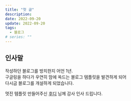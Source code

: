 ```yaml
---
title: "첫 글"
description:
date: 2022-09-20
update: 2022-09-20
tags:
  - 블로그
# series: ""
---
```


## 인사말

작성하던 블로그를 방치한지 어언 1년.<br>
구글링을 하다가 우연히 맘에 쏙드는 블로그 템플릿을 발견하게 되어<br>
다시금 블로그를 개설하게 되었습니다.

멋진 템플릿 만들어주신 <a href="https://github.com/devHudi" target="_blank">후디</a> 님께 감사 인사 드립니다.

<!-- ![](tag-example.jpg) -->